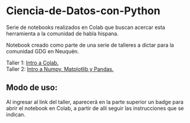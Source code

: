 # Ciencia-de-Datos-con-Python
Serie de notebooks realizados en Colab que buscan acercar esta herramienta a la comunidad de habla hispana.

Notebook creado como parte de una serie de talleres a dictar para la comunidad GDG en Neuquén.

Taller 1: [Intro a Colab.](https://github.com/Marior87/Ciencia-de-Datos-con-Python/blob/master/Ciencia_de_Datos_con_Python_Intro_a_Colab.ipynb)<br>
Taller 2: [Intro a Numpy, Matplotlib y Pandas.](https://github.com/Marior87/Ciencia-de-Datos-con-Python/blob/master/Ciencia_de_Datos_con_Python_Intro_a_NumPy_Matplotlib_Pandas.ipynb)

## Modo de uso:

Al ingresar al link del taller, aparecerá en la parte superior un badge para abrir el notebook en Colab, a partir de allí seguir las instrucciones que se indican.

